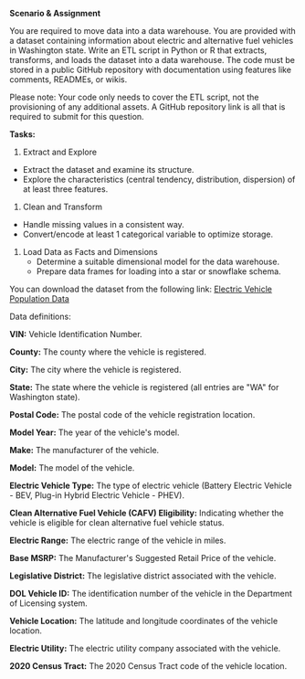 **Scenario & Assignment**

You are required to move data into a data warehouse. You are provided with a dataset containing information about
electric and alternative fuel vehicles in Washington state. Write an ETL script in Python or R that extracts,
transforms, and loads the dataset into a data warehouse. The code must be stored in a public GitHub repository with
documentation using features like comments, READMEs, or wikis.

Please note: Your code only needs to cover the ETL script, not the provisioning of any additional assets. A GitHub
repository link is all that is required to submit for this question.

**Tasks:**

1. Extract and Explore

- Extract the dataset and examine its structure.
- Explore the characteristics (central tendency, distribution, dispersion) of at least three features.

1. Clean and Transform

- Handle missing values in a consistent way.
- Convert/encode at least 1 categorical variable to optimize storage.

1. Load Data as Facts and Dimensions
    - Determine a suitable dimensional model for the data warehouse.
    - Prepare data frames for loading into a star or snowflake schema.

You can download the dataset from the following
link: [Electric Vehicle Population Data](https://data.wa.gov/api/views/f6w7-q2d2/rows.csv?accessType=DOWNLOAD)

Data definitions:

**VIN:** Vehicle Identification Number.

**County:** The county where the vehicle is registered.

**City:** The city where the vehicle is registered.

**State:** The state where the vehicle is registered (all entries are "WA" for Washington state).

**Postal Code:** The postal code of the vehicle registration location.

**Model Year:** The year of the vehicle's model.

**Make:** The manufacturer of the vehicle.

**Model:** The model of the vehicle.

**Electric Vehicle Type:** The type of electric vehicle (Battery Electric Vehicle - BEV, Plug-in Hybrid Electric
Vehicle - PHEV).

**Clean Alternative Fuel Vehicle (CAFV) Eligibility:** Indicating whether the vehicle is eligible for clean alternative
fuel vehicle status.

**Electric Range:** The electric range of the vehicle in miles.

**Base MSRP:** The Manufacturer's Suggested Retail Price of the vehicle.

**Legislative District:** The legislative district associated with the vehicle.

**DOL Vehicle ID:** The identification number of the vehicle in the Department of Licensing system.

**Vehicle Location:** The latitude and longitude coordinates of the vehicle location.

**Electric Utility:** The electric utility company associated with the vehicle.

**2020 Census Tract:** The 2020 Census Tract code of the vehicle location.
